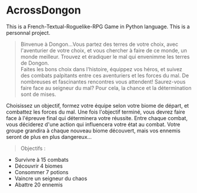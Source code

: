 # AcrossDongon  

This is a French-Textual-Roguelike-RPG Game in Python language. This is a personnal project.  

> Binvenue à Dongon...Vous partez des terres de votre choix, avec l'aventurier de votre choix, et vous chercher à faire de ce monde, un monde meilleur. Trouvez et éradiquer le mal qui envenimme les terres de Dongon.  
> Faites les bons choix dans l'histoire, équippez vos héros, et suivez des combats palpitants entre ces aventuriers et les forces du mal. De nombreuses et fascinantes rencontres vous attendent! Saurez-vous faire face au seigneur du mal? Pour cela, la chance et la détermination sont de mises.  
  
Choisissez un objectif, formez votre équipe selon votre biome de départ, et combattez les forces du mal. Une fois l'objectif terminé, vous devrez faire face à l'épreuve final qui déterminera votre réussite. Entre chaque combat, vous déciderez d'une action qui influencera votre état au combat. Votre groupe grandira à chaque nouveau biome découvert, mais vos ennemis seront de plus en plus dangereux...  

> Objectifs :  
- Survivre à 15 combats  
- Découvrir 4 biomes  
- Consommer 7 potions  
- Vaincre un seigneur du chaos  
- Abattre 20 ennemis   